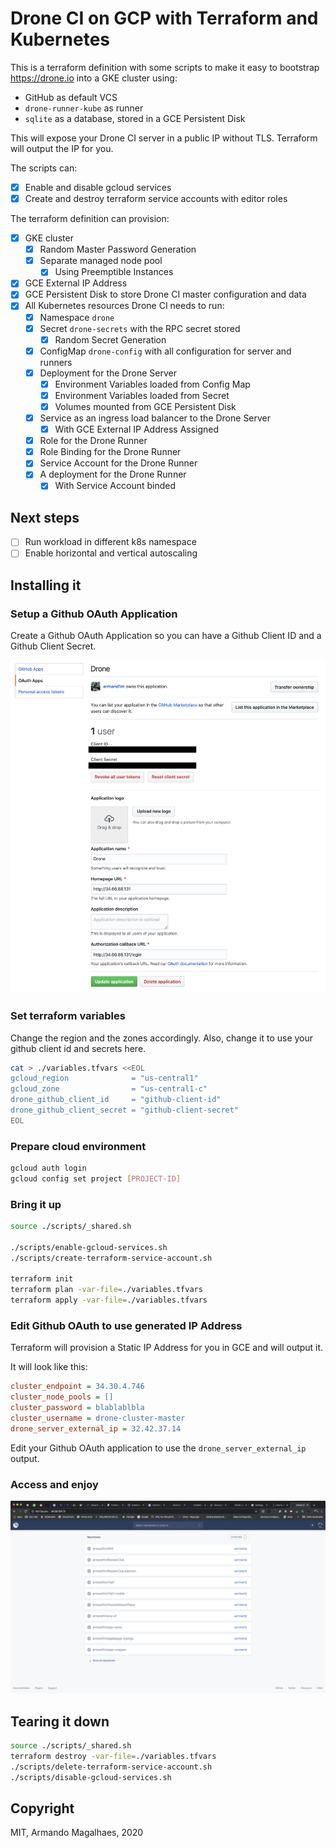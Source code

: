 # Drone CI on GCP with Terraform and Kubernetes

This is a terraform definition with some scripts to make it easy to bootstrap https://drone.io into a GKE cluster using:

 - GitHub as default VCS
 - `drone-runner-kube` as runner
 - `sqlite` as a database, stored in a GCE Persistent Disk

This will expose your Drone CI server in a public IP without TLS. Terraform will output the IP for you.

The scripts can:

 - [x] Enable and disable gcloud services
 - [x] Create and destroy terraform service accounts with editor roles

The terraform definition can provision:

 - [x] GKE cluster
    - [x] Random Master Password Generation
    - [x] Separate managed node pool
        - [x] Using Preemptible Instances
 - [x] GCE External IP Address
 - [x] GCE Persistent Disk to store Drone CI master configuration and data
 - [x] All Kubernetes resources Drone CI needs to run:
    - [x] Namespace `drone`
    - [x] Secret `drone-secrets` with the RPC secret stored
        - [x] Random Secret Generation
    - [x] ConfigMap `drone-config` with all configuration for server and runners
    - [x] Deployment for the Drone Server 
        - [x] Environment Variables loaded from Config Map
        - [x] Environment Variables loaded from Secret
        - [x] Volumes mounted from GCE Persistent Disk
    - [x] Service as an ingress load balancer to the Drone Server
        - [x] With GCE External IP Address Assigned
    - [x] Role for the Drone Runner
    - [x] Role Binding for the Drone Runner
    - [x] Service Account for the Drone Runner
    - [x] A deployment for the Drone Runner
        - [x] With Service Account binded

## Next steps

 - [ ] Run workload in different k8s namespace
 - [ ] Enable horizontal and vertical autoscaling

## Installing it

### Setup a Github OAuth Application

Create a Github OAuth Application so you can have a Github Client ID and a Github Client Secret.

<img alt="github-oauth" src="https://github.com/armand1m/terraform-gke-drone/blob/master/.github/drone-oauth-config.png?raw=true" />

### Set terraform variables

Change the region and the zones accordingly.
Also, change it to use your github client id and secrets here.

```sh
cat > ./variables.tfvars <<EOL
gcloud_region              = "us-central1"
gcloud_zone                = "us-central1-c"
drone_github_client_id     = "github-client-id"
drone_github_client_secret = "github-client-secret"
EOL
```

### Prepare cloud environment

```sh
gcloud auth login
gcloud config set project [PROJECT-ID]
```

### Bring it up

```sh
source ./scripts/_shared.sh

./scripts/enable-gcloud-services.sh
./scripts/create-terraform-service-account.sh

terraform init
terraform plan -var-file=./variables.tfvars
terraform apply -var-file=./variables.tfvars
```

### Edit Github OAuth to use generated IP Address

Terraform will provision a Static IP Address for you in GCE and will output it.

It will look like this:

```ini
cluster_endpoint = 34.30.4.746
cluster_node_pools = []
cluster_password = blablablbla
cluster_username = drone-cluster-master
drone_server_external_ip = 32.42.37.14
```

Edit your Github OAuth application to use the `drone_server_external_ip` output.

### Access and enjoy

<img alt="drone-homepage" src="https://github.com/armand1m/terraform-gke-drone/blob/master/.github/drone-homepage.png?raw=true" />

## Tearing it down

```sh
source ./scripts/_shared.sh
terraform destroy -var-file=./variables.tfvars
./scripts/delete-terraform-service-account.sh
./scripts/disable-gcloud-services.sh
```

## Copyright

MIT, Armando Magalhaes, 2020